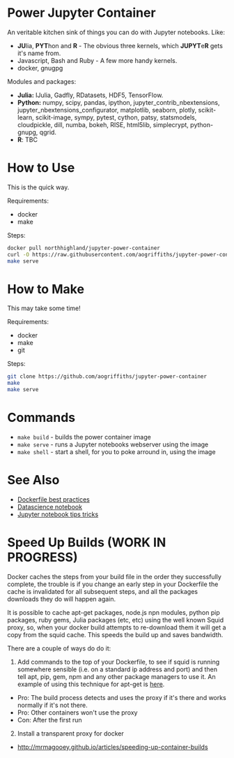 Power Jupyter Container
=======================

An veritable kitchen sink of things you can do with Jupyter notebooks. Like:

* **JU**lia, **PYT**hon and **R** - The obvious three kernels, which **JUPYT**e**R** gets it's name from.
* Javascript, Bash and Ruby - A few more handy kernels.
* docker, gnugpg

Modules and packages:

* **Julia:** IJulia, Gadfly, RDatasets, HDF5, TensorFlow.
* **Python:** numpy, scipy, pandas, ipython, jupyter_contrib_nbextensions,
jupyter_nbextensions_configurator, matplotlib, seaborn, plotly, scikit-learn,
scikit-image, sympy, pytest, cython, patsy, statsmodels, cloudpickle, dill,
numba, bokeh, RISE, html5lib, simplecrypt, python-gnupg, qgrid.
* **R**: TBC

How to Use
==========

This is the quick way.

Requirements:
* docker
* make

Steps:
```bash
docker pull northhighland/jupyter-power-container
curl -O https://raw.githubusercontent.com/aogriffiths/jupyter-power-container/master/Makefile
make serve
```

How to Make
===========

This may take some time!

Requirements:
* docker
* make
* git

Steps:
```bash
git clone https://github.com/aogriffiths/jupyter-power-container
make
make serve
```


Commands
========

* `make build` - builds the power container image
* `make serve` - runs a Jupyter notebooks webserver using the image
* `make shell` - start a shell, for you to poke arround in, using the image

See Also
========
* [Dockerfile best practices](https://docs.docker.com/develop/develop-images/dockerfile_best-practices/)
* [Datascience notebook](https://github.com/jupyter/docker-stacks/tree/master/datascience-notebook)
* [Jupyter notebook tips tricks](https://www.dataquest.io/blog/jupyter-notebook-tips-tricks-shortcuts/)


Speed Up Builds (WORK IN PROGRESS)
================

Docker caches the steps from your build file in the order they successfully
complete, the trouble is if you change an early step in your Dockerfile the
cache is invalidated  for all subsequent steps, and all the packages downloads
they do will happen again.

It is possible to cache apt-get packages, node.js npn modules, python pip
packages, ruby gems, Julia packages (etc, etc) using the well known Squid proxy,
so, when your docker build attempts to re-download them it will get a copy from
the squid cache. This speeds the build up and saves bandwidth.

There are a couple of ways do do it:

1. Add commands to the top of your Dockerfile, to see if squid is running
somewhere sensible (i.e. on a standard ip address and port) and then tell apt,
pip, gem, npm and any other package managers to use it. An example of using this
technique for apt-get is [here](https://gist.github.com/dergachev/8441335).
  - Pro: The build process detects and uses the proxy if it's there and works
  normally if it's not there.
  - Pro: Other containers won't use the proxy
  - Con: After the first run

2. Install a transparent proxy for docker
  - http://mrmagooey.github.io/articles/speeding-up-container-builds
